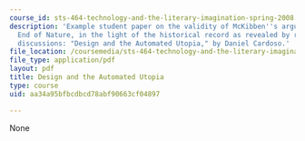 ```yaml
---
course_id: sts-464-technology-and-the-literary-imagination-spring-2008
description: 'Example student paper on the validity of McKibben''s argument in The
  End of Nature, in the light of the historical record as revealed by readings and
  discussions: "Design and the Automated Utopia," by Daniel Cardoso.'
file_location: /coursemedia/sts-464-technology-and-the-literary-imagination-spring-2008/aa34a95bfbcdbcd78abf90663cf04897_dcardoso_final.pdf
file_type: application/pdf
layout: pdf
title: Design and the Automated Utopia
type: course
uid: aa34a95bfbcdbcd78abf90663cf04897

---
```

None